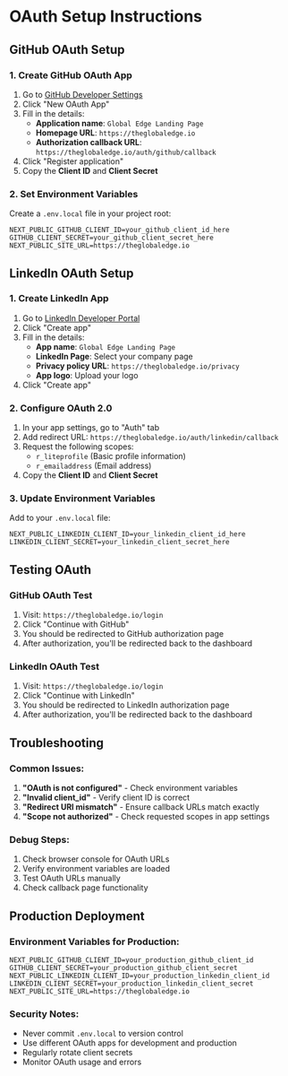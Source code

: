 # OAuth Setup Instructions

## GitHub OAuth Setup

### 1. Create GitHub OAuth App
1. Go to [GitHub Developer Settings](https://github.com/settings/developers)
2. Click "New OAuth App"
3. Fill in the details:
   - **Application name**: `Global Edge Landing Page`
   - **Homepage URL**: `https://theglobaledge.io`
   - **Authorization callback URL**: `https://theglobaledge.io/auth/github/callback`
4. Click "Register application"
5. Copy the **Client ID** and **Client Secret**

### 2. Set Environment Variables
Create a `.env.local` file in your project root:

```env
NEXT_PUBLIC_GITHUB_CLIENT_ID=your_github_client_id_here
GITHUB_CLIENT_SECRET=your_github_client_secret_here
NEXT_PUBLIC_SITE_URL=https://theglobaledge.io
```

## LinkedIn OAuth Setup

### 1. Create LinkedIn App
1. Go to [LinkedIn Developer Portal](https://www.linkedin.com/developers/)
2. Click "Create app"
3. Fill in the details:
   - **App name**: `Global Edge Landing Page`
   - **LinkedIn Page**: Select your company page
   - **Privacy policy URL**: `https://theglobaledge.io/privacy`
   - **App logo**: Upload your logo
4. Click "Create app"

### 2. Configure OAuth 2.0
1. In your app settings, go to "Auth" tab
2. Add redirect URL: `https://theglobaledge.io/auth/linkedin/callback`
3. Request the following scopes:
   - `r_liteprofile` (Basic profile information)
   - `r_emailaddress` (Email address)
4. Copy the **Client ID** and **Client Secret**

### 3. Update Environment Variables
Add to your `.env.local` file:

```env
NEXT_PUBLIC_LINKEDIN_CLIENT_ID=your_linkedin_client_id_here
LINKEDIN_CLIENT_SECRET=your_linkedin_client_secret_here
```

## Testing OAuth

### GitHub OAuth Test
1. Visit: `https://theglobaledge.io/login`
2. Click "Continue with GitHub"
3. You should be redirected to GitHub authorization page
4. After authorization, you'll be redirected back to the dashboard

### LinkedIn OAuth Test
1. Visit: `https://theglobaledge.io/login`
2. Click "Continue with LinkedIn"
3. You should be redirected to LinkedIn authorization page
4. After authorization, you'll be redirected back to the dashboard

## Troubleshooting

### Common Issues:
1. **"OAuth is not configured"** - Check environment variables
2. **"Invalid client_id"** - Verify client ID is correct
3. **"Redirect URI mismatch"** - Ensure callback URLs match exactly
4. **"Scope not authorized"** - Check requested scopes in app settings

### Debug Steps:
1. Check browser console for OAuth URLs
2. Verify environment variables are loaded
3. Test OAuth URLs manually
4. Check callback page functionality

## Production Deployment

### Environment Variables for Production:
```env
NEXT_PUBLIC_GITHUB_CLIENT_ID=your_production_github_client_id
GITHUB_CLIENT_SECRET=your_production_github_client_secret
NEXT_PUBLIC_LINKEDIN_CLIENT_ID=your_production_linkedin_client_id
LINKEDIN_CLIENT_SECRET=your_production_linkedin_client_secret
NEXT_PUBLIC_SITE_URL=https://theglobaledge.io
```

### Security Notes:
- Never commit `.env.local` to version control
- Use different OAuth apps for development and production
- Regularly rotate client secrets
- Monitor OAuth usage and errors
